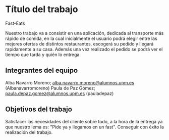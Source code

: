 # Título del trabajo

Fast-Eats

Nuestro trabajo va a consistir en una aplicación, dedicada al transporte más rápido de comida, en la cual inicialmente el usuario podrá elegir entre las mejores ofertas de distintos restaurantes, escogerá su pedido y llegará rapidamente a su casa. Además una vez realizado el pedido se podrá ver el tiempo que tarda y quién lo entrega.


## Integrantes del equipo
Alba Navarro Moreno; alba.navarro.moreno@alumnos.upm.es (Albanavarromoreno)
Paula de Paz Gómez; paula.depaz.gomez@alumnos.upm.es (pauladepaz)

## Objetivos del trabajo
Satisfacer las necesidades del cliente sobre todo, a la hora de la entrega ya que nuestro lema es: "Pide ya y llegamos en un fast".
Conseguir con éxito la realización del trabajo.
